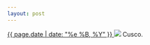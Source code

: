 ```yaml
---
layout: post
---
```


<p>
  <a href="/209">
    <time>{{ page.date | date: "%e %B, %Y" }}</time>
  </a>
  <a href="/209"><img src="{{ site.assets_url }}/209.jpg"/></a>
  <span>Cusco.</span>
</p>
